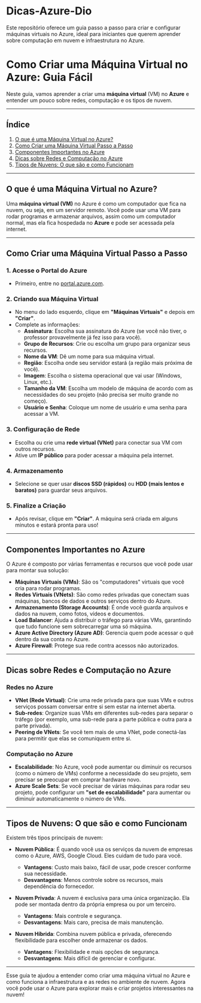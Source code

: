 # Dicas-Azure-Dio
Este repositório oferece um guia passo a passo para criar e configurar máquinas virtuais no Azure, ideal para iniciantes que querem aprender sobre computação em nuvem e infraestrutura no Azure.

# Como Criar uma Máquina Virtual no Azure: Guia Fácil

Neste guia, vamos aprender a criar uma **máquina virtual** (VM) no **Azure** e entender um pouco sobre redes, computação e os tipos de nuvem. 

---

## Índice

1. [O que é uma Máquina Virtual no Azure?](#o-que-é-uma-máquina-virtual-no-azure)
2. [Como Criar uma Máquina Virtual Passo a Passo](#como-criar-uma-máquina-virtual-passo-a-passo)
3. [Componentes Importantes no Azure](#componentes-importantes-no-azure)
4. [Dicas sobre Redes e Computação no Azure](#dicas-sobre-redes-e-computação-no-azure)
5. [Tipos de Nuvens: O que são e como Funcionam](#tipos-de-nuvens-o-que-são-e-como-funcionam)

---

## O que é uma Máquina Virtual no Azure?

Uma **máquina virtual (VM)** no Azure é como um computador que fica na nuvem, ou seja, em um servidor remoto. Você pode usar uma VM para rodar programas e armazenar arquivos, assim como um computador normal, mas ela fica hospedada no **Azure** e pode ser acessada pela internet.

---

## Como Criar uma Máquina Virtual Passo a Passo

### 1. Acesse o Portal do Azure
   - Primeiro, entre no [portal.azure.com](https://portal.azure.com).

### 2. Criando sua Máquina Virtual
   - No menu do lado esquerdo, clique em **"Máquinas Virtuais"** e depois em **"Criar"**.
   - Complete as informações:
     - **Assinatura**: Escolha sua assinatura do Azure (se você não tiver, o professor provavelmente já fez isso para você).
     - **Grupo de Recursos**: Crie ou escolha um grupo para organizar seus recursos.
     - **Nome da VM**: Dê um nome para sua máquina virtual.
     - **Região**: Escolha onde seu servidor estará (a região mais próxima de você).
     - **Imagem**: Escolha o sistema operacional que vai usar (Windows, Linux, etc.).
     - **Tamanho da VM**: Escolha um modelo de máquina de acordo com as necessidades do seu projeto (não precisa ser muito grande no começo).
     - **Usuário e Senha**: Coloque um nome de usuário e uma senha para acessar a VM.

### 3. Configuração de Rede
   - Escolha ou crie uma **rede virtual (VNet)** para conectar sua VM com outros recursos. 
   - Ative um **IP público** para poder acessar a máquina pela internet.

### 4. Armazenamento
   - Selecione se quer usar **discos SSD (rápidos)** ou **HDD (mais lentos e baratos)** para guardar seus arquivos.

### 5. Finalize a Criação
   - Após revisar, clique em **"Criar"**. A máquina será criada em alguns minutos e estará pronta para uso!

---

## Componentes Importantes no Azure

O Azure é composto por várias ferramentas e recursos que você pode usar para montar sua solução:

- **Máquinas Virtuais (VMs)**: São os "computadores" virtuais que você cria para rodar programas.
- **Redes Virtuais (VNets)**: São como redes privadas que conectam suas máquinas, bancos de dados e outros serviços dentro do Azure.
- **Armazenamento (Storage Accounts)**: É onde você guarda arquivos e dados na nuvem, como fotos, vídeos e documentos.
- **Load Balancer**: Ajuda a distribuir o tráfego para várias VMs, garantindo que tudo funcione sem sobrecarregar uma só máquina.
- **Azure Active Directory (Azure AD)**: Gerencia quem pode acessar o quê dentro da sua conta no Azure.
- **Azure Firewall**: Protege sua rede contra acessos não autorizados.

---

## Dicas sobre Redes e Computação no Azure

### Redes no Azure
- **VNet (Rede Virtual)**: Crie uma rede privada para que suas VMs e outros serviços possam conversar entre si sem estar na internet aberta.
- **Sub-redes**: Organize suas VMs em diferentes sub-redes para separar o tráfego (por exemplo, uma sub-rede para a parte pública e outra para a parte privada).
- **Peering de VNets**: Se você tem mais de uma VNet, pode conectá-las para permitir que elas se comuniquem entre si.

### Computação no Azure
- **Escalabilidade**: No Azure, você pode aumentar ou diminuir os recursos (como o número de VMs) conforme a necessidade do seu projeto, sem precisar se preocupar em comprar hardware novo.
- **Azure Scale Sets**: Se você precisar de várias máquinas para rodar seu projeto, pode configurar um **"set de escalabilidade"** para aumentar ou diminuir automaticamente o número de VMs.

---

## Tipos de Nuvens: O que são e como Funcionam

Existem três tipos principais de nuvem:

- **Nuvem Pública**: É quando você usa os serviços da nuvem de empresas como o Azure, AWS, Google Cloud. Eles cuidam de tudo para você.
  - **Vantagens**: Custo mais baixo, fácil de usar, pode crescer conforme sua necessidade.
  - **Desvantagens**: Menos controle sobre os recursos, mais dependência do fornecedor.
  
- **Nuvem Privada**: A nuvem é exclusiva para uma única organização. Ela pode ser montada dentro da própria empresa ou por um terceiro.
  - **Vantagens**: Mais controle e segurança.
  - **Desvantagens**: Mais caro, precisa de mais manutenção.

- **Nuvem Híbrida**: Combina nuvem pública e privada, oferecendo flexibilidade para escolher onde armazenar os dados.
  - **Vantagens**: Flexibilidade e mais opções de segurança.
  - **Desvantagens**: Mais difícil de gerenciar e configurar.

---

Esse guia te ajudou a entender como criar uma máquina virtual no Azure e como funciona a infraestrutura e as redes no ambiente de nuvem. Agora você pode usar o Azure para explorar mais e criar projetos interessantes na nuvem!
